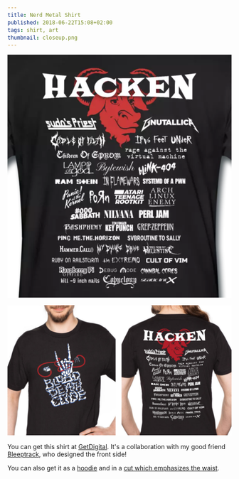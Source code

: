```yaml
---
title: Nerd Metal Shirt
published: 2018-06-22T15:08+02:00
tags: shirt, art
thumbnail: closeup.png
---
```


[![](closeup.png)](https://www.getdigital.de/Hacken-Open-Air.html?her=BB)

[![](nerd-metal-shirt.png)](https://www.getdigital.de/Hacken-Open-Air.html?her=BB)

You can get this shirt at [GetDigital](https://www.getdigital.de/Hacken-Open-Air.html?her=BB). It's a collaboration with my good friend [Bleeptrack](https://www.bleeptrack.de/), who designed the front side!

You can also get it as a [hoodie](https://www.getdigital.de/Hacken-Open-Air-Hoodie.html?her=BB) and in a [cut which emphasizes the waist](https://www.getdigital.de/Hacken-Open-Air-Girlie-Shirt.html?her=BB).
